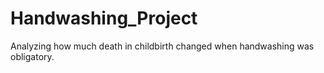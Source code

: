 # Handwashing_Project
Analyzing how much death in childbirth changed when handwashing was obligatory. 
